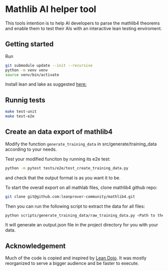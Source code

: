 # Mathlib AI helper tool

This tools intention is to help AI developers to parse the mathlib4 theorems and enable them to test their AIs with an interactive lean testing enviroment.

## Getting started

Run

```sh
git submodule update --init --recursive
python -m venv venv
source venv/bin/activate
```

Install lean and lake as suggested [here:](https://lean-lang.org/lean4/doc/quickstart.html)

## Runnig tests

```sh
make test-unit
make test-e2e
```

## Create an data export of mathlib4

Modify the function `generate_training_data` in src/generate/training_data according to your needs.

Test your modified funciton by running its e2e test:

```sh
python -m pytest tests/e2e/test_create_training_data.py   
```

and check that the output format is as you want it to be.

To start the overall export on all mathlab files, clone mathlib4 github repo:

```sh
git clone git@github.com:leanprover-community/mathlib4.git
```

Then you can run the following script to extract the data for all files:

```sh
python scripts/generate_training_data/raw_training_data.py <Path to the cloned mathlib4 repo, e.g. ~/coding/ai/lean/mathlib4/Mathlib >
```

It will generate an output.json file in the project directory for you with your data.

## Acknowledgement

Much of the code is copied and inspired by [Lean Dojo](https://github.com/lean-dojo/LeanDojo). It was mostly reorganized to serve a bigger audience and be faster to execute.
